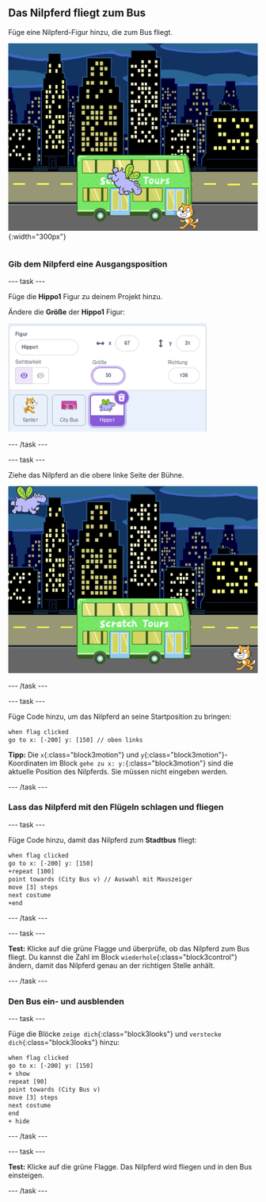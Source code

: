 ## Das Nilpferd fliegt zum Bus

<div style="display: flex; flex-wrap: wrap">
<div style="flex-basis: 200px; flex-grow: 1; margin-right: 15px;">
Füge eine Nilpferd-Figur hinzu, die zum Bus fliegt.
</div>
<div>

![Das Nilpferd fliegt zum Bus.](images/hippo-flies.png){:width="300px"}

</div>
</div>

### Gib dem Nilpferd eine Ausgangsposition

--- task ---

Füge die **Hippo1** Figur zu deinem Projekt hinzu.

Ändere die **Größe** der **Hippo1** Figur:

![Der Figurenbereich für die Hippo1 Figur, mit der Größe 50.](images/hippo-sprite-size.png)

--- /task ---

--- task ---

Ziehe das Nilpferd an die obere linke Seite der Bühne.

![Die Hippo1 Figur oben links auf der Bühne.](images/hippo-sprite-stage.png)

--- /task ---

--- task ---

Füge Code hinzu, um das Nilpferd an seine Startposition zu bringen:

```blocks3
when flag clicked
go to x: [-200] y: [150] // oben links
```

**Tipp:** Die `x`{:class="block3motion"} und `y`{:class="block3motion"}-Koordinaten im Block `gehe zu x: y:`{:class="block3motion"} sind die aktuelle Position des Nilpferds. Sie müssen nicht eingeben werden.

--- /task ---

### Lass das Nilpferd mit den Flügeln schlagen und fliegen

--- task ---

Füge Code hinzu, damit das Nilpferd zum **Stadtbus** fliegt:

```blocks3
when flag clicked
go to x: [-200] y: [150] 
+repeat [100] 
point towards (City Bus v) // Auswahl mit Mauszeiger
move [3] steps
next costume
+end
```

--- /task ---

--- task ---

**Test:** Klicke auf die grüne Flagge und überprüfe, ob das Nilpferd zum Bus fliegt. Du kannst die Zahl im Block `wiederhole`{:class="block3control"} ändern, damit das Nilpferd genau an der richtigen Stelle anhält.

--- /task ---

### Den Bus ein- und ausblenden

--- task ---

Füge die Blöcke `zeige dich`{:class="block3looks"} und `verstecke dich`{:class="block3looks"} hinzu:

```blocks3
when flag clicked
go to x: [-200] y: [150] 
+ show
repeat [90] 
point towards (City Bus v)
move [3] steps
next costume
end
+ hide
```

--- /task ---

--- task ---

**Test:** Klicke auf die grüne Flagge. Das Nilpferd wird fliegen und in den Bus einsteigen.

--- /task ---
